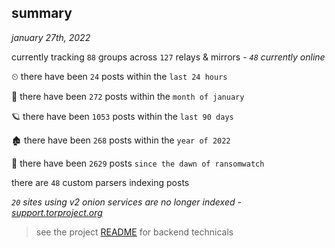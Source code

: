 
## summary
_january 27th, 2022_

currently tracking `88` groups across `127` relays & mirrors - _`48` currently online_

⏲ there have been `24` posts within the `last 24 hours`

🦈 there have been `272` posts within the `month of january`

🪐 there have been `1053` posts within the `last 90 days`

🏚 there have been `268` posts within the `year of 2022`

🦕 there have been `2629` posts `since the dawn of ransomwatch`

there are `48` custom parsers indexing posts

_`20` sites using v2 onion services are no longer indexed - [support.torproject.org](https://support.torproject.org/onionservices/v2-deprecation/)_

> see the project [README](https://github.com/thetanz/ransomwatch#ransomwatch--) for backend technicals
